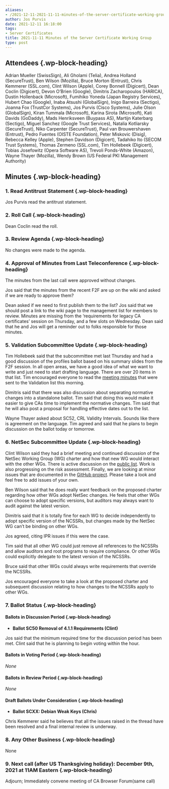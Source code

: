 ```yaml
---
aliases:
- /2021-12-11-2021-11-11-minutes-of-the-server-certificate-working-group/
author: Jos Purvis
date: 2021-12-11 16:18:00
tags:
- Server Certificates
title: 2021-11-11 Minutes of the Server Certificate Working Group
type: post
---
```


## Attendees {.wp-block-heading}

Adrian Mueller (SwissSign), Ali Gholami (Telia), Andrea Holland (SecureTrust), Ben Wilson (Mozilla), Bruce Morton (Entrust), Chris Kemmerer (SSL.com), Clint Wilson (Apple), Corey Bonnell (Digicert), Dean Coclin (Digicert), Devon O’Brien (Google), Dimitris Zacharopoulos (HARICA), Dustin Hollenback (Microsoft), Fumihiko Yoneda (Japan Registry Services), Hubert Chao (Google), Inaba Atsushi (GlobalSign), Inigo Barreira (Sectigo), Joanna Fox (TrustCor Systems), Jos Purvis (Cisco Systems), Julie Olson (GlobalSign), Kiran Tummala (Microsoft), Karina Sirota (Microsoft), Kati Davids (GoDaddy), Mads Henriksveen (Buypass AS), Martijn Katerbarg (Sectigo), Miguel Sanchez (Google Trust Services), Natalia Kotliarsky (SecureTrust), Niko Carpenter (SecureTrust), Paul van Brouwershaven (Entrust), Pedro Fuentes (OISTE Foundation), Peter Miskovic (Disig), Rebecca Kelley (Apple), Stephen Davidson (Digicert), Tadahiko Ito (SECOM Trust Systems), Thomas Zermeno (SSL.com), Tim Hollebeek (Digicert), Tobias Josefowitz (Opera Software AS), Trevoli Ponds-White (Amazon), Wayne Thayer (Mozilla), Wendy Brown (US Federal PKI Management Authority)

## Minutes {.wp-block-heading}

### 1. Read Antitrust Statement {.wp-block-heading}

Jos Purvis read the antitrust statement.

### 2. Roll Call {.wp-block-heading}

Dean Coclin read the roll.

### 3. Review Agenda {.wp-block-heading}

No changes were made to the agenda.

### 4. Approval of Minutes from Last Teleconference {.wp-block-heading}

The minutes from the last call were approved without changes.

Jos said that the minutes from the recent F2F are up on the wiki and asked if we are ready to approve them?

Dean asked if we need to first publish them to the list? Jos said that we should post a link to the wiki page to the management list for members to review. Minutes are missing from the ‘requirements for legacy CA certificates’ session on Thursday, and a few slots on Wednesday. Dean said that he and Jos will get a reminder out to folks responsible for those minutes.

### 5. Validation Subcommittee Update {.wp-block-heading}

Tim Hollebeek said that the subcommittee met last Thursday and had a good discussion of the profiles ballot based on his summary slides from the F2F session. In all open areas, we have a good idea of what we want to write and just need to start drafting language. There are over 20 items in that list. Tim encouraged everyone to read the [meeting minutes][1] that were sent to the Validation list this morning.

Dimitris said that there was also discussion about separating normative changes into a standalone ballot. Tim said that doing this would make it easier to give CAs time to implement the normative changes. Tim said that he will also post a proposal for handling effective dates out to the list.

Wayne Thayer asked about SC52, CRL Validity Intervals. Sounds like there is agreement on the language. Tim agreed and said that he plans to begin discussion on the ballot today or tomorrow.

### 6. NetSec Subcommittee Update {.wp-block-heading}

Clint Wilson said they had a brief meeting and continued discussion of the NetSec Working Group (WG) charter and how that new WG would interact with the other WGs. There is active discussion on the [public list][2]. Work is also progressing on the risk assessment. Finally, we are looking at minor issues that are documented in the [GitHub project][3]. Please take a look and feel free to add issues of your own.

Ben Wilson said that he does really want feedback on the proposed charter regarding how other WGs adopt NetSec changes. He feels that other WGs can choose to adopt specific versions, but auditors may always want to audit against the latest version.

Dimitris said that it is totally fine for each WG to decide independently to adopt specific version of the NCSSRs, but changes made by the NetSec WG can’t be binding on other WGs.

Jos agreed, citing IPR issues if this were the case.

Tim said that all other WG could just remove all references to the NCSSRs and allow auditors and root programs to require compliance. Or other WGs could explicitly delegate to the latest version of the NCSSRs.

Bruce said that other WGs could always write requirements that override the NCSSRs.

Jos encouraged everyone to take a look at the proposed charter and subsequent discussion relating to how changes to the NCSSRs apply to other WGs.

### 7. Ballot Status {.wp-block-heading}

#### Ballots in Discussion Period {.wp-block-heading}

- **Ballot SC50 Removal of 4.1.1 Requirements (Clint)**

Jos said that the minimum required time for the discussion period has been met. Clint said that he is planning to begin voting within the hour.

#### Ballots in Voting Period {.wp-block-heading}

_None_

#### Ballots in Review Period {.wp-block-heading}

_None_

#### Draft Ballots Under Consideration {.wp-block-heading}

- **Ballot SCXX: Debian Weak Keys (Chris)**

Chris Kemmerer said he believes that all the issues raised in the thread have been resolved and a final internal review is underway.

### 8. Any Other Business {.wp-block-heading}

None

### 9. Next call (after US Thanksgiving holiday): December 9th, 2021 at 11AM Eastern {.wp-block-heading}

Adjourn; Immediately convene meeting of CA Browser Forum(same call)

[1]: https://lists.cabforum.org/pipermail/validation/2021-November/001728.html
[2]: https://lists.cabforum.org/pipermail/public/2021-November/date.html
[3]: https://github.com/cabforum/servercert/projects/3